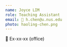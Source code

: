 ```yaml
---
name: Joyce LIM
role: Teaching Assistant
email: 📧 h.chen@u.nus.edu  
photo: haoling-chen.png
---
```


📍 Ex-xx-xx (office)

